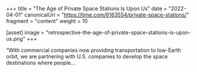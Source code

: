 +++
title = "The Age of Private Space Stations Is Upon Us"
date = "2022-04-01"
canonicalUrl = "https://time.com/6163554/private-space-stations/"
fragment = "content"
weight = 10

[asset]
    image = "retrospective-the-age-of-private-space-stations-is-upon-us.png"
+++

“With commercial companies now providing transportation to low-Earth orbit, 
we are partnering with U.S. companies to develop the space destinations 
where people...

